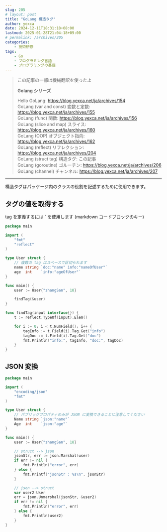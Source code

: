 ```yaml
---
slug: 205
# layout: post
title: "GoLang 構造タグ"
author: yexca
date: 2024-12-11T18:31:18+08:00
lastmod: 2025-01-28T21:04:18+09:00
# permalink: /archives/205
categories:
    - 技術研修
tags:
    - Go
    - プログラミング言語
    - プログラミングの基礎
--- 
```


> この記事の一部は機械翻訳を使ったよ
>
> **Golang シリーズ**
>
> Hello GoLang: <https://blog.yexca.net/ja/archives/154>  
> GoLang (var and const) 変数と定数: <https://blog.yexca.net/ja/archives/155>  
> GoLang (func) 関数: <https://blog.yexca.net/ja/archives/156>  
> GoLang (slice and map) スライス: <https://blog.yexca.net/ja/archives/160>  
> GoLang (OOP) オブジェクト指向: <https://blog.yexca.net/ja/archives/162>  
> GoLang (reflect) リフレクション: <https://blog.yexca.net/ja/archives/204>  
> GoLang (struct tag) 構造タグ: この記事  
> GoLang (goroutine) ゴルーチン: <https://blog.yexca.net/ja/archives/206>  
> GoLang (channel) チャンネル: <https://blog.yexca.net/ja/archives/207>  

---

構造タグはパッケージ内のクラスの役割を記述するために使用できます。

## タグの値を取得する

tag を定義するには ` を使用します (markdown コードブロックのキー)

```go
package main

import (
    "fmt"
    "reflect"
)

type User struct {
    // 複数の tag はスペースで区切られます
    name string `doc:"name" info:"nameOfUser"`
    age  int    `info:"ageOfUser"`
}

func main() {
    user := User{"zhangSan", 18}

    findTag(&user)
}

func findTag(input interface{}) {
    t := reflect.TypeOf(input).Elem()

    for i := 0; i < t.NumField(); i++ {
        tagInfo := t.Field(i).Tag.Get("info")
        tagDoc := t.Field(i).Tag.Get("doc")
        fmt.Println("info:", tagInfo, "doc:", tagDoc)
    }
}
```

## JSON 変換

```go
package main

import (
    "encoding/json"
    "fmt"
)

type User struct {
    // パブリックプロパティのみが JSON に変換できることに注意してください
    Name string `json:"name"`
    Age  int    `json:"age"`
}

func main() {
    user := User{"zhangSan", 18}

    // struct --> json
    jsonStr, err := json.Marshal(user)
    if err != nil {
        fmt.Println("error", err)
    } else {
        fmt.Printf("jsonStr : %s\n", jsonStr)
    }

    // json --> struct
    var user2 User
    err = json.Unmarshal(jsonStr, &user2)
    if err != nil {
        fmt.Println("error", err)
    } else {
        fmt.Println(user2)
    }
}
```
